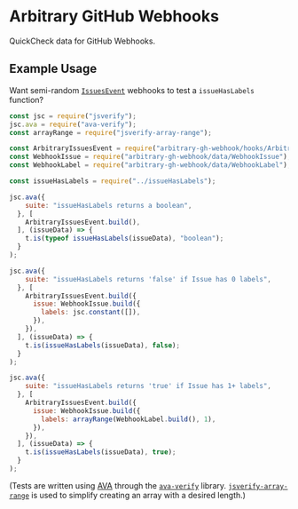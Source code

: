 # Arbitrary GitHub Webhooks

QuickCheck data for GitHub Webhooks.

## Example Usage

Want semi-random [`IssuesEvent`](https://developer.github.com/v3/activity/events/types/#issuesevent) webhooks
to test a `issueHasLabels` function?

```js
const jsc = require("jsverify");
jsc.ava = require("ava-verify");
const arrayRange = require("jsverify-array-range");

const ArbitraryIssuesEvent = require("arbitrary-gh-webhook/hooks/ArbitraryIssuesEvent");
const WebhookIssue = require("arbitrary-gh-webhook/data/WebhookIssue");
const WebhookLabel = require("arbitrary-gh-webhook/data/WebhookLabel");

const issueHasLabels = require("../issueHasLabels");

jsc.ava({
    suite: "issueHasLabels returns a boolean",
  }, [
    ArbitraryIssuesEvent.build(),
  ], (issueData) => {
    t.is(typeof issueHasLabels(issueData), "boolean");
  }
);

jsc.ava({
    suite: "issueHasLabels returns 'false' if Issue has 0 labels",
  }, [
    ArbitraryIssuesEvent.build({
      issue: WebhookIssue.build({
        labels: jsc.constant([]),
      }),
    }),
  ], (issueData) => {
    t.is(issueHasLabels(issueData), false);
  }
);

jsc.ava({
    suite: "issueHasLabels returns 'true' if Issue has 1+ labels",
  }, [
    ArbitraryIssuesEvent.build({
      issue: WebhookIssue.build({
        labels: arrayRange(WebhookLabel.build(), 1),
      }),
    }),
  ], (issueData) => {
    t.is(issueHasLabels(issueData), true);
  }
);
```
(Tests are written using  [AVA][] through the [`ava-verify`][] library.  [`jsverify-array-range`][] is used to simplify creating an array with a desired length.)

[JSVerify]: https://github.com/jsverify/jsverify
[AVA]: https://github.com/avajs/ava
[`ava-verify`]: https://www.npmjs.com/package/ava-verify
[`jsverify-array-range`]: https://github.com/rweda/jsverify-array-range
